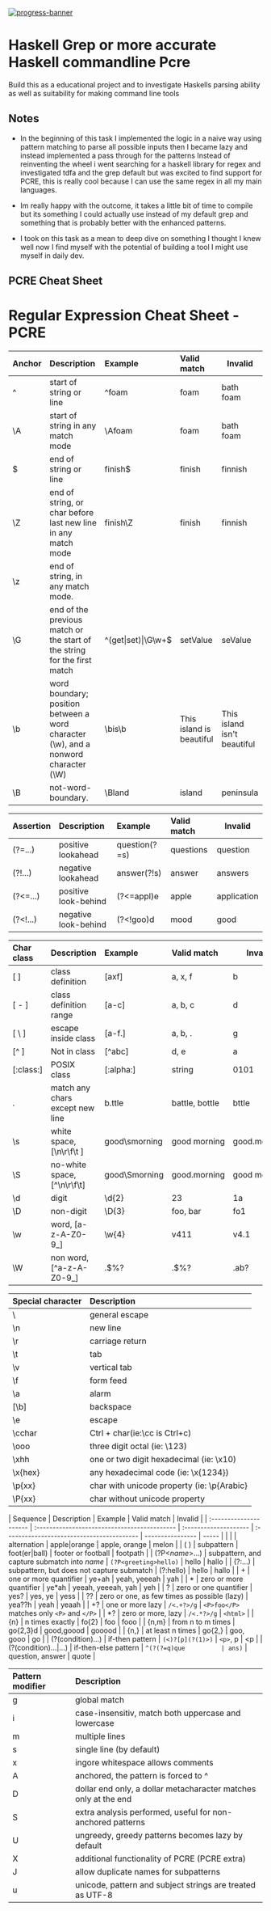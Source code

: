 [![progress-banner](https://backend.codecrafters.io/progress/grep/24a432be-bb93-4a4b-9a43-f6d7a369912b)](https://app.codecrafters.io/users/codecrafters-bot?r=2qF)

# Haskell Grep or more accurate Haskell commandline Pcre

Build this as a educational project and to investigate
Haskells parsing ability as well as suitability
for making command line tools

## Notes

- In the beginning of this task I implemented the logic
  in a naive way using pattern matching to parse all possible inputs
  then I became lazy and instead implemented a pass through for the patterns
  Instead of reinventing the wheel i went searching for a haskell library
  for regex and investigated tdfa and the grep default but was excited to find
  support for PCRE, this is really cool because I can use the same regex
  in all my main languages.

- Im really happy with the outcome, it takes a little bit of time to compile
  but its something I could actually use instead of my default grep and something
  that is probably better with the enhanced patterns.

- I took on this task as a mean to deep dive on something I thought I knew well
  now I find myself with the potential of building a tool I might use myself in
  daily dev.

## PCRE Cheat Sheet

# Regular Expression Cheat Sheet - PCRE

| Anchor | Description                                                                         | Example              | Valid match              | Invalid                     |
| :----- | :---------------------------------------------------------------------------------- | :------------------- | :----------------------- | --------------------------- |
| ^      | start of string or line                                                             | ^foam                | foam                     | bath foam                   |
| \A     | start of string in any match mode                                                   | \Afoam               | foam                     | bath foam                   |
| $      | end of string or line                                                               | finish$              | finish                   | finnish                     |
| \Z     | end of string, or char before last new line in any match mode                       | finish\Z             | finish                   | finnish                     |
| \z     | end of string, in any match mode.                                                   |
| \G     | end of the previous match or the start of the string for the first match            | \^(get\|set)\|\G\w+$ | setValue                 | seValue                     |
| \b     | word boundary; position between a word character (\w), and a nonword character (\W) | \bis\b               | This island is beautiful | This island isn't beautiful |
| \B     | not-word-boundary.                                                                  | \Bland               | island                   | peninsula                   |

| Assertion | Description          | Example       | Valid match | Invalid     |
| :-------- | :------------------- | :------------ | :---------- | ----------- |
| (?=...)   | positive lookahead   | question(?=s) | questions   | question    |
| (?!...)   | negative lookahead   | answer(?!s)   | answer      | answers     |
| (?<=...)  | positive look-behind | (?<=appl)e    | apple       | application |
| (?<!...)  | negative look-behind | (?<!goo)d     | mood        | good        |

| Char class | Description                     | Example       | Valid match    | Invalid      |
| :--------- | :------------------------------ | :------------ | :------------- | ------------ |
| [ ]        | class definition                | [axf]         | a, x, f        | b            |
| [ - ]      | class definition range          | [a-c]         | a, b, c        | d            |
| [ \ ]      | escape inside class             | [a-f\.]       | a, b, .        | g            |
| [^ ]       | Not in class                    | [^abc]        | d, e           | a            |
| [:class:]  | POSIX class                     | [:alpha:]     | string         | 0101         |
| .          | match any chars except new line | b.ttle        | battle, bottle | bttle        |
| \s         | white space, [\n\r\f\t ]        | good\smorning | good morning   | good.morning |
| \S         | no-white space, [^\n\r\f\t]     | good\Smorning | good.morning   | good morning |
| \d         | digit                           | \d{2}         | 23             | 1a           |
| \D         | non-digit                       | \D{3}         | foo, bar       | fo1          |
| \w         | word, [a-z-A-Z0-9_]             | \w{4}         | v411           | v4.1         |
| \W         | non word, [^a-z-A-Z0-9_]        | .$%?          | .$%?           | .ab?         |

| Special character | Description                                |
| :---------------- | :----------------------------------------- |
| \\                | general escape                             |
| \n                | new line                                   |
| \r                | carriage return                            |
| \t                | tab                                        |
| \v                | vertical tab                               |
| \f                | form feed                                  |
| \a                | alarm                                      |
| [\b]              | backspace                                  |
| \e                | escape                                     |
| \cchar            | Ctrl + char(ie:\cc is Ctrl+c)              |
| \ooo              | three digit octal (ie: \123)               |
| \xhh              | one or two digit hexadecimal (ie: \x10)    |
| \x{hex}           | any hexadecimal code (ie: \x{1234})        |
| \p{xx}            | char with unicode property (ie: \p{Arabic} |
| \P{xx}            | char without unicode property              |

| Sequence               | Description                                  | Example               | Valid match                                | Invalid          |
| :--------------------- | :------------------------------------------- | :-------------------- | :----------------------------------------- | ---------------- | ----- |
| \|                     | alternation                                  | apple\|orange         | apple, orange                              | melon            |
| ( )                    | subpattern                                   | foot(er\|ball)        | footer or football                         | footpath         |
| (?P\<_name_>...)       | subpattern, and capture submatch into _name_ | `(?P<greeting>hello)` | hello                                      | hallo            |
| (?:...)                | subpattern, but does not capture submatch    | (?:hello)             | hello                                      | hallo            |
| +                      | one or more quantifier                       | ye+ah                 | yeah, yeeeah                               | yah              |
| \*                     | zero or more quantifier                      | ye\*ah                | yeeah, yeeeah, yah                         | yeh              |
| ?                      | zero or one quantifier                       | yes?                  | yes, ye                                    | yess             |
| ??                     | zero or one, as few times as possible (lazy) | yea??h                | yeah                                       | yeaah            |
| +?                     | one or more lazy                             | `/<.+?>/g`            | `<P>foo</P>` matches only `<P>` and `</P>` |
| \*?                    | zero or more, lazy                           | `/<.*?>/g`            | `<html>`                                   |
| {n}                    | n times exactly                              | fo{2}                 | foo                                        | fooo             |
| {n,m}                  | from n to m times                            | go{2,3}d              | good,goood                                 | gooood           |
| {n,}                   | at least n times                             | go{2,}                | goo, gooo                                  | go               |
| (?(condition)...)      | if-then pattern                              | `(<)?[p](?(1)>)`      | `<p>`, p                                   | <p               |
| (?(condition)...\|...) | if-then-else pattern                         | `^(?(?=q)que          | ans)`                                      | question, answer | quote |

| Pattern modifier | Description                                                     |
| :--------------- | :-------------------------------------------------------------- |
| g                | global match                                                    |
| i                | case-insensitiv, match both uppercase and lowercase             |
| m                | multiple lines                                                  |
| s                | single line (by default)                                        |
| x                | ingore whitespace allows comments                               |
| A                | anchored, the pattern is forced to ^                            |
| D                | dollar end only, a dollar metacharacter matches only at the end |
| S                | extra analysis performed, useful for non-anchored patterns      |
| U                | ungreedy, greedy patterns becomes lazy by default               |
| X                | additional functionality of PCRE (PCRE extra)                   |
| J                | allow duplicate names for subpatterns                           |
| u                | unicode, pattern and subject strings are treated as UTF-8       |
